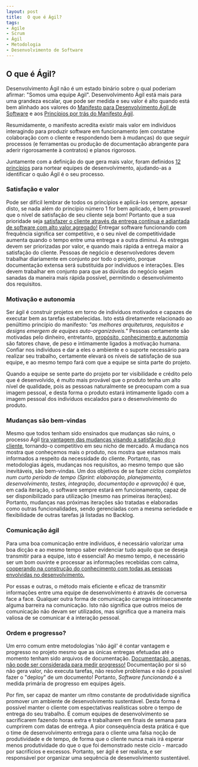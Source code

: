 ```yaml
---
layout: post
title:  O que é Ágil?
tags:
- Agile
- Scrum
- Ágil
- Metodologia
- Desenvolvimento de Software
---
```


<h2 id="OQueEAgil">O que é Ágil?</h2>

<p>
    Desenvolvimento Ágil não é um estado binário sobre o qual poderiam afirmar: "Somos uma equipe Agil". Desenvolvimento Ágil está mais para uma grandeza escalar, que pode ser medida e seu valor é alto quando está bem alinhado aos valores do <a href="http://agilemanifesto.org/">Manifesto para Desenvolvimento Ágil de Software</a> e aos <a href="http://agilemanifesto.org/iso/ptbr/principles.html">Princípios por trás do Manifesto Ágil</a>.
</p>
<p>
    Resumidamente, o manifesto acredita existir mais valor em indivíduos interagindo para produzir software em funcionamento (em constatne colaboração com o cliente e respondendo bem à mudanças) do que seguir processos (e ferramentas ou produção de documentação abrangente para aderir rigorosamente à contratos) e planos rigorosos.
</p>
<p>
    Juntamente com a definição do que gera mais valor, foram definidos <a href="http://agilemanifesto.org/iso/ptbr/principles.html">12 princípios</a> para nortear equipes de desenvolvimento, ajudando-as a identificar o quão Ágil é o seu processo.
</p>

<h3 id="Satisfação-e-valor">Satisfação e valor</h3>

<p>
    Pode ser difícil lembrar de todos os princípios e aplicá-los sempre, apesar disto, se nada além do princípio número 1 for bem aplicado, é bem provavel que o nível de satisfação de seu cliente seja bom! Portanto que a sua prioridade seja <a href="http://henriquebastos.net/o-codigo-que-voce-escreve-entrega-valor-para-o-seu-cliente/">satisfazer o cliente através da entrega contínua e adiantada de software com alto valor agregado!</a> Entregar software funcionando com frequência significa ser competitivo, e o seu nível de competitividade aumenta quando o tempo entre uma entrega e a outra diminui. As estregas devem ser priorizadas por valor, e quando mais rápida a entrega maior a satisfação do cliente. Pessoas de negócio e desenvolvedores devem trabalhar diariamente em conjunto por todo o projeto, porque documentação extensa será substituida por indivíduos e interações. Eles devem trabalhar em conjunto para que as dúvidas do negócio sejam sanadas da maneira mais rápida possível, permitindo o desenvolvimento dos requisitos.
</p>

<h3 id="Motivação-e-autonomia">Motivação e autonomia</h3>

<p>
    Ser ágil é construir projetos em torno de indivíduos motivados e capazes de executar bem as tarefas estabelecidas. Isto está diretamente relacionado ao penúltimo princípio do manifesto: <i>"as melhores arquiteturas, requisitos e designs emergem de equipes auto-organizáveis."</i> Pessoas certamente são motivadas pelo dinheiro, entretanto, <a href="https://stackoverflow.com/questions/3055176/scrum-and-motivation">propósito, conhecimento e autonomia</a>  são fatores chave, de peso e intimamente ligados à motivação humana. Confiar nos indivíduos e dar a eles o ambiente e o suporte necessário para realizar seu trabalho, certamente elevará os níveis de satisfação de sua equipe, e ao mesmo tempo fará com que a equipe se sinta parte do projeto. 
</p>
<p>
    Quando a equipe se sente parte do projeto por ter visibilidade e crédito pelo que é desenvolvido, é muito mais provável que o produto tenha um alto nível de qualidade, pois as pessoas naturalmente se preocupam com a sua imagem pessoal, e desta forma o produto estará intimamente ligado com a imagem pessoal dos indivíduos escalados para o desenvolvimento do produto.
</p>


<h3 id="Mudanças-são-bem-vindas">Mudanças são bem-vindas</h3>

<p>
    Mesmo que todos tenham sido ensinados que mudanças são ruins, o processo Ágil <a href="http://agilemodeling.com/essays/changeManagement.htm">tira vantagem das mudanças visando a satisfação do o cliente</a>, tornando-o competitivo em seu nicho de mercado. A mudança nos mostra que conheçemos mais o produto, nos mostra que estamos mais informados a respeito da necessidade do cliente. Portanto, nas metodologias ágeis, mudanças nos requisitos, ao mesmo tempo que são inevitáveis, são bem-vindas. Um dos objetivos de se fazer <i>ciclos completos num curto período de tempo (Sprint: elaboração, planejamento, desenvolvimento, testes, integração, documentação e aprovação)</i> é que, em cada iteração, o software sempre estará em funcionamento, capaz de ser disponibilizado para utilização (mesmo nas primeiras iterações). Portanto, mudanças nas próximas iterações são tratadas e elaboradas como outras funcionalidades, sendo gerenciadas com a mesma seriedade e flexibilidade de outras tarefas já listadas no Backlog.
</p>

<h3 id="Comunicação-ágil">Comunicação ágil</h3>

<p>
    Para uma boa comunicação entre indivíduos, é necessário valorizar uma boa dicção e ao mesmo tempo saber evidenciar tudo aquilo que se deseja transmitir para a equipe, isto é essencial! Ao mesmo tempo, é necessário ser um bom ouvinte e processar as informações recebidas com calma, <a href="https://stackoverflow.com/questions/3000190/how-do-programmers-work-together-on-a-project/3000392#3000392">cooperando na construção do conhecimento com todas as pessoas envolvidas no desenvolvimento.</a> 
</p>
<p>
    Por essas e outras, o método mais eficiente e eficaz de transmitir informações entre uma equipe de desenvolvimento é através de conversa face a face. Qualquer outra forma de comunicação carrega intrínsecamente alguma barreira na comunicação. Isto não significa que outros meios de comunicação não devam ser utilizados, mas significa que a maneira mais valiosa de se comunicar é a interação pessoal.
</p>

<h3 id="Ordem-e-progresso?">Ordem e progresso?</h3>

<p>
    Um erro comum entre metodologias 'não ágil' é contar vantagem e progresso no projeto mesmo que as únicas entregas efetuadas até o momento tenham sido arquivos de documentação. <a href="https://sourcemaking.com/antipatterns/cover-your-assets">Documentação, apenas, não pode ser considerada para medir progresso!</a> Documentação por si só não gera valor, não executa tarefas, não resolve problemas e não é possível fazer o "deploy" de um documento! Portanto, <i>Software funcionando</i> é a medida primária de progresso em equipes ágeis.
</p>
<p>
    Por fim, ser capaz de manter um rítmo constante de produtividade significa promover um ambiente de desenvolvimento sustentável. Desta forma é possível manter o cliente com espectativas realísticas sobre o tempo de entrega do seu trabalho. É comum equipes de desenvolvimento se sacrificarem fazendo horas extra e trabalharem em finais de semana para cumprirem com datas de entrega. A pior consequência desta prática é que o time de desenvolvimento entrega para o cliente uma falsa noção de produtividade e de tempo, de forma que o cliente nunca mais irá esperar menos produtividade do que o que foi demonstrado neste ciclo - marcado por sacrifícios e excessos. Portanto, ser ágil é ser realista, e ser responsável por organizar uma sequência de desenvolvimento sustentável.
</p>